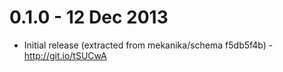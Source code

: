 0.1.0 - 12 Dec 2013
=====

- Initial release (extracted from mekanika/schema f5db5f4b) - http://git.io/tSUCwA
